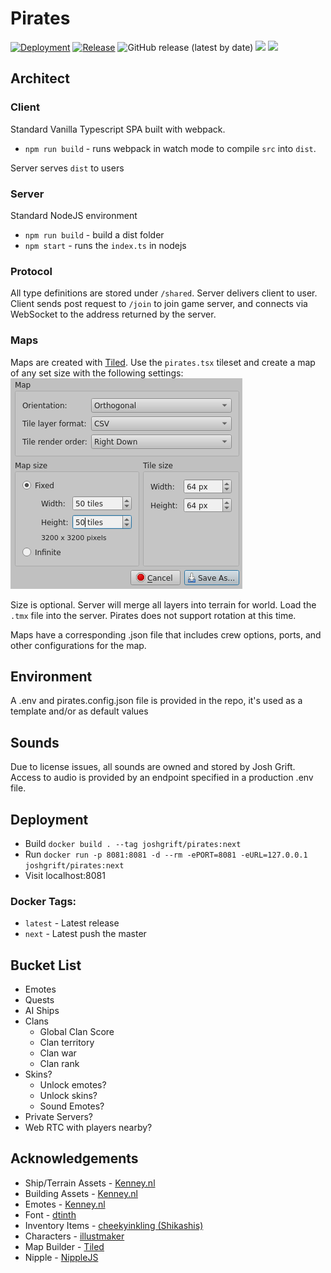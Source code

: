 # Pirates
[![Deployment](https://github.com/joshgrift/pirates/actions/workflows/next-deploy.yml/badge.svg)](https://github.com/joshgrift/pirates/actions/workflows/next-deploy.yml)
[![Release](https://github.com/joshgrift/pirates/actions/workflows/release.yml/badge.svg)](https://github.com/joshgrift/pirates/actions/workflows/release.yml)
![GitHub release (latest by date)](https://img.shields.io/github/v/release/joshgrift/pirates)
![](https://img.shields.io/docker/pulls/joshgrift/pirates)
![](https://img.shields.io/github/license/dotjersh/pirates)

## Architect

### Client

Standard Vanilla Typescript SPA built with webpack.

- `npm run build` - runs webpack in watch mode to compile `src` into `dist`.

Server serves `dist` to users

### Server

Standard NodeJS environment

- `npm run build` - build a dist folder
- `npm start` - runs the `index.ts` in nodejs

### Protocol

All type definitions are stored under `/shared`. Server delivers client to user. Client sends post request to `/join` to join game server, and connects via WebSocket to the address returned by the server.

### Maps

Maps are created with [Tiled](https://thorbjorn.itch.io/tiled). Use the `pirates.tsx` tileset and create a map of any set size with the following settings:
![tiled_settings](maps/tiled_settings.png)

Size is optional. Server will merge all layers into terrain for world. Load the `.tmx` file into the server. Pirates does not support rotation at this time.

Maps have a corresponding .json file that includes crew options, ports, and other configurations for the map.

## Environment

A .env and pirates.config.json file is provided in the repo, it's used as a template and/or as default values

## Sounds

Due to license issues, all sounds are owned and stored by Josh Grift. Access to audio is provided by an endpoint specified in a production .env file.

## Deployment

- Build `docker build . --tag joshgrift/pirates:next`
- Run `docker run -p 8081:8081 -d --rm -ePORT=8081 -eURL=127.0.0.1 joshgrift/pirates:next`
- Visit localhost:8081

### Docker Tags:

- `latest` - Latest release
- `next` - Latest push the master

## Bucket List

- Emotes
- Quests
- AI Ships
- Clans
  - Global Clan Score
  - Clan territory
  - Clan war
  - Clan rank
- Skins?
  - Unlock emotes?
  - Unlock skins?
  - Sound Emotes?
- Private Servers?
- Web RTC with players nearby?

## Acknowledgements

- Ship/Terrain Assets - [Kenney.nl](https://kenney.nl/assets/pirate-pack)
- Building Assets - [Kenney.nl](https://kenney.nl/assets/medieval-rts)
- Emotes - [Kenney.nl](https://kenney.nl/assets/emotes-pack)
- Font - [dtinth](https://dtinth.github.io/comic-mono-font/)
- Inventory Items - [cheekyinkling (Shikashis)](https://cheekyinkling.itch.io/shikashis-fantasy-icons-pack)
- Characters - [illustmaker](https://illustmaker.abi-station.com/index_en.shtml)
- Map Builder - [Tiled](https://www.mapeditor.org/download.html)
- Nipple - [NippleJS](https://yoannmoi.net/nipplejs/)